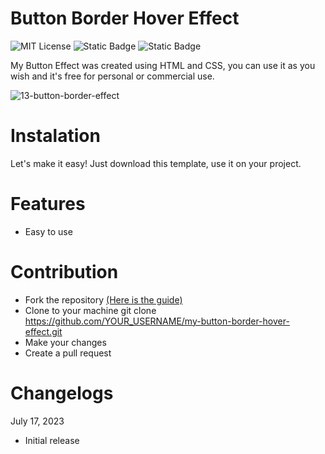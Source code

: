# Button Border Hover Effect

![MIT License](https://img.shields.io/badge/Author-S1mon009-blue.svg) ![Static Badge](https://img.shields.io/badge/HTML-html?logo=html5&labelColor=%23595959&color=%23E34F26)
![Static Badge](https://img.shields.io/badge/CSS-js?logo=css3&labelColor=%23595959&color=%231572B6) 

My Button Effect was created using HTML and CSS, you can use it as you wish and it's free for personal or commercial use.

![13-button-border-effect](https://github.com/S1mon009/HTML-CSS-Bootstrap/assets/105738321/6c81b81a-5f4f-4cab-a71e-684b6b1f2847)

# Instalation

Let's make it easy! Just download this template, use it on your project.

# Features
- Easy to use

# Contribution

- Fork the repository [(Here is the guide)](https://docs.github.com/en/get-started/quickstart/fork-a-repo)
- Clone to your machine git clone https://github.com/YOUR_USERNAME/my-button-border-hover-effect.git
- Make your changes
- Create a pull request

# Changelogs

July 17, 2023

- Initial release
